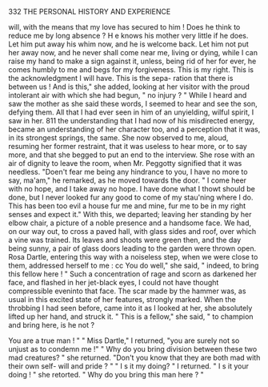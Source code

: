 332           THE PERSONAL HISTORY AND EXPERIENCE

will, with the means that my love has secured to him ! Does he think to
reduce me by long absence ? H e knows his mother very little if he does.
Let him put away his whim now, and he is welcome back. Let him not
put her away now, and he never shall come near me, living or dying,
while I can raise my hand to make a sign against it, unless, being rid of
her for ever, he comes humbly to me and begs for my forgiveness. This
is my right. This is the acknowledgment I will have. This is the sepa-
ration that there is between us ! And is this," she added, looking at her
visitor with the proud intolerant air with which she had begun, " no
injury ? "
   While I heard and saw the mother as she said these words, I seemed to
hear and see the son, defying them. All that I had ever seen in him of
an unyielding, wilful spirit, I saw in her. 811 the understanding that I
had now of his misdirected energy, became an understanding of her
character too, and a perception that it was, in its strongest springs, the
same.
    She now observed to me, aloud, resuming her former restraint, that it
was useless to hear more, or to say more, and that she begged to put an
end to the interview. She rose with an air of dignity to leave the room,
when Mr. Peggotty signified that it was needless.
    "Doen't fear me being any hindrance to you, I have no more to say,
ma'am," he remarked, as he moved towards the door. " I come heer with
no hope, and I take away no hope. I have done what I thowt should be
done, but I never looked fur any good to come of my stau'ning where I do.
 This has been too evil a house fur me and mine, fur me to be in my right
 senses and expect it."
    With this, we departed; leaving her standing by her elbow chair, a
 picture of a noble presence and a handsome face.
    We had, on our way out, to cross a paved hall, with glass sides and roof,
 over which a vine was trained. Its leaves and shoots were green then, and
 the day being sunny, a pair of glass doors leading to the garden were
 thrown open. Rosa Dartle, entering this way with a noiseless step, when
 we were close to them, addressed herself to me :
    cc You do well," she said, " indeed, to bring this fellow here ! "
    Such a concentration of rage and scorn as darkened her face, and flashed
in her jet-black eyes, I could not have thought compressible eveninto that
face. The scar made by the hammer was, as usual in this excited state of
her features, strongly marked. When the throbbing I had seen before,
 came into it as I looked at her, she absolutely lifted up her hand, and
 struck it.
    " This is a fellow," she said, " to champion and bring here, is he not ?

You are a true man ! "
    " Miss Dartle," I returned, "you are surely not so unjust as to
 condemn me !"
    " Why do you bring division between these two mad creatures? " she
returned. "Don't you know that they are both mad with their own self-
 will and pride ? "
    " I s it my doing? " I returned.
    " I s it your doing ! " she retorted. " Why do you bring this man
 here ? "

